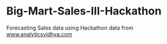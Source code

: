 # Big-Mart-Sales-III-Hackathon
Forecasting Sales data using Hackathon data from www.analyticsvidhya.com
